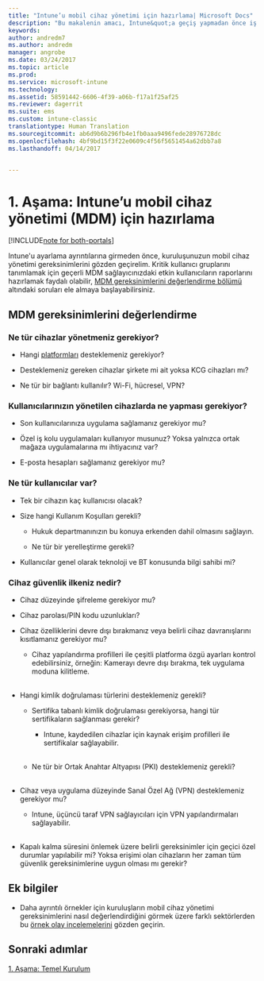 ```yaml
---
title: "Intune’u mobil cihaz yönetimi için hazırlama| Microsoft Docs"
description: "Bu makalenin amacı, Intune&quot;a geçiş yapmadan önce iş ve teknik gereksinimlerini değerlendirmeleri için okuyuculara yardımcı olmaktır."
keywords: 
author: andredm7
ms.author: andredm
manager: angrobe
ms.date: 03/24/2017
ms.topic: article
ms.prod: 
ms.service: microsoft-intune
ms.technology: 
ms.assetid: 58591442-6606-4f39-a06b-f17a1f25af25
ms.reviewer: dagerrit
ms.suite: ems
ms.custom: intune-classic
translationtype: Human Translation
ms.sourcegitcommit: ab6d9b6b296fb4e1fb0aaa9496fede28976728dc
ms.openlocfilehash: 4bf9bd15f3f22e0609c4f56f5651454a62dbb7a8
ms.lasthandoff: 04/14/2017


---
```


# <a name="phase-1-prepare-intune-for-mobile-device-management-mdm"></a>1. Aşama: Intune’u mobil cihaz yönetimi (MDM) için hazırlama

[!INCLUDE[note for both-portals](../includes/note-for-both-portals.md)]

Intune'u ayarlama ayrıntılarına girmeden önce, kuruluşunuzun mobil cihaz yönetimi gereksinimlerini gözden geçirelim. Kritik kullanıcı gruplarını tanımlamak için geçerli MDM sağlayıcınızdaki etkin kullanıcıların raporlarını hazırlamak faydalı olabilir, [MDM gereksinimlerini değerlendirme bölümü](https://docs.microsoft.com/intune/plan-design/migration-phase1-prepare-intune-for-mobile-device-management#assess-mdm-requirements) altındaki soruları ele almaya başlayabilirsiniz.

## <a name="assess-mdm-requirements"></a>MDM gereksinimlerini değerlendirme

### <a name="what-kinds-of-devices-do-you-need-to-manage"></a>Ne tür cihazlar yönetmeniz gerekiyor?

-   Hangi [platformları](https://docs.microsoft.com/intune/get-started/supported-mobile-devices-and-computers) desteklemeniz gerekiyor?

-   Desteklemeniz gereken cihazlar şirkete mi ait yoksa KCG cihazları mı?

-   Ne tür bir bağlantı kullanılır? Wi-Fi, hücresel, VPN?

### <a name="what-do-your-users-need-to-do-on-managed-devices"></a>Kullanıcılarınızın yönetilen cihazlarda ne yapması gerekiyor?

-   Son kullanıcılarınıza uygulama sağlamanız gerekiyor mu?

-   Özel iş kolu uygulamaları kullanıyor musunuz? Yoksa yalnızca ortak mağaza uygulamalarına mı ihtiyacınız var?

-   E-posta hesapları sağlamanız gerekiyor mu?

### <a name="what-kinds-of-users"></a>Ne tür kullanıcılar var?

-   Tek bir cihazın kaç kullanıcısı olacak?

-   Size hangi Kullanım Koşulları gerekli?

    -   Hukuk departmanınızın bu konuya erkenden dahil olmasını sağlayın.

    -   Ne tür bir yerelleştirme gerekli?

-   Kullanıcılar genel olarak teknoloji ve BT konusunda bilgi sahibi mi?

### <a name="what-is-your-device-security-policy"></a>Cihaz güvenlik ilkeniz nedir?

-   Cihaz düzeyinde şifreleme gerekiyor mu?

-   Cihaz parolası/PIN kodu uzunlukları?

-   Cihaz özelliklerini devre dışı bırakmanız veya belirli cihaz davranışlarını kısıtlamanız gerekiyor mu?

    -   Cihaz yapılandırma profilleri ile çeşitli platforma özgü ayarları kontrol edebilirsiniz, örneğin: Kamerayı devre dışı bırakma, tek uygulama moduna kilitleme.
<br></br>
-   Hangi kimlik doğrulaması türlerini desteklemeniz gerekli?

    -   Sertifika tabanlı kimlik doğrulaması gerekiyorsa, hangi tür sertifikaların sağlanması gerekir?

        -   Intune, kaydedilen cihazlar için kaynak erişim profilleri ile sertifikalar sağlayabilir.
<br></br>
    -   Ne tür bir Ortak Anahtar Altyapısı (PKI) desteklemeniz gerekli?
<br></br>
-   Cihaz veya uygulama düzeyinde Sanal Özel Ağ (VPN) desteklemeniz gerekiyor mu?

    -   Intune, üçüncü taraf VPN sağlayıcıları için VPN yapılandırmaları sağlayabilir.
<br></br>
-   Kapalı kalma süresini önlemek üzere belirli gereksinimler için geçici özel durumlar yapılabilir mi? Yoksa erişimi olan cihazların her zaman tüm güvenlik gereksinimlerine uygun olması mı gerekir?

## <a name="additional-information"></a>Ek bilgiler

-   Daha ayrıntılı örnekler için kuruluşların mobil cihaz yönetimi gereksinimlerini nasıl değerlendirdiğini görmek üzere farklı sektörlerden bu [örnek olay incelemelerini](https://customers.microsoft.com/story/mwh-global-now-part-of-stantec-secures-mobile-devices-with-intune) gözden geçirin.

## <a name="next-steps"></a>Sonraki adımlar

[1. Aşama: Temel Kurulum](https://docs.microsoft.com/intune/plan-design/migration-phase1-basic-setup)

